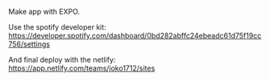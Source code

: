 Make app with EXPO.

Use the spotify developer kit:
https://developer.spotify.com/dashboard/0bd282abffc24ebeadc61d75f19cc756/settings

And final deploy with the netlify:
https://app.netlify.com/teams/joko1712/sites